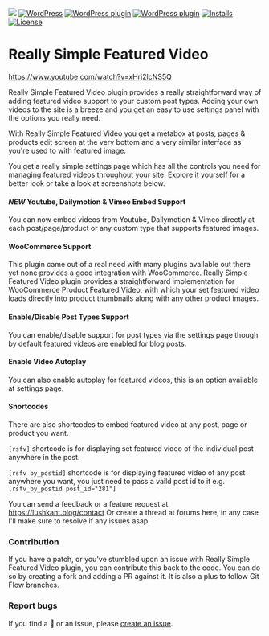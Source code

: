 
![](https://img.shields.io/wordpress/plugin/wp-version/really-simple-featured-video)
[![WordPress](https://img.shields.io/wordpress/v/really-simple-featured-video.svg?style=flat)]()
[![WordPress plugin](https://img.shields.io/wordpress/plugin/v/really-simple-featured-video.svg?style=flat)](https://wordpress.org/plugins/really-simple-featured-video/)
[![WordPress plugin](https://img.shields.io/wordpress/plugin/dt/really-simple-featured-video.svg?style=flat)](https://wordpress.org/plugins/really-simple-featured-video/) [![Installs](https://img.shields.io/wordpress/plugin/installs/really-simple-featured-video.svg)](https://wordpress.org/plugins/really-simple-featured-video/) [![License](https://img.shields.io/badge/license-GPL--2.0%2B-red.svg)](https://github.com/lushkant/really-simple-featured-video/blob/master/license.txt)

Really Simple Featured Video
===

https://www.youtube.com/watch?v=xHrj2lcNS5Q

Really Simple Featured Video plugin provides a really straightforward way of adding featured video support to your custom post types. Adding your own videos to the site is a breeze and you get an easy to use settings panel with the options you really need.

With Really Simple Featured Video you get a metabox at posts, pages & products edit screen at the very bottom and a very similar interface as you're used to with featured image.

You get a really simple settings page which has all the controls you need for managing featured videos throughout your site. Explore it yourself for a better look or take a look at screenshots below.

#### *NEW* Youtube, Dailymotion & Vimeo Embed Support

You can now embed videos from Youtube, Dailymotion & Vimeo directly at each post/page/product or any custom type that supports featured images.

#### WooCommerce Support

This plugin came out of a real need with many plugins available out there yet none provides a good integration with WooCommerce.
Really Simple Featured Video plugin provides a straightforward implementation for WooCommerce Product Featured Video, with which your set featured video loads directly into product thumbnails along with any other product images.

#### Enable/Disable Post Types Support

You can enable/disable support for post types via the settings page though by default featured videos are enabled for blog posts.

#### Enable Video Autoplay

You can also enable autoplay for featured videos, this is an option available at settings page.

#### Shortcodes

There are also shortcodes to embed featured video at any post, page or product you want.

`[rsfv]` shortcode is for displaying set featured video of the individual post anywhere in the post.

`[rsfv by_postid]` shortcode is for displaying featured video of any post anywhere you want, you just need to pass a vaild post id to it e.g. `[rsfv_by_postid post_id="281"]`


You can send a feedback or a feature request at https://lushkant.blog/contact
Or create a thread at forums here, in any case I'll make sure to resolve if any issues asap.

### Contribution
If you have a patch, or you've stumbled upon an issue with Really Simple Featured Video plugin, you can contribute this back to the code. You can do so by creating a fork and adding a PR against it.
It is also a plus to follow Git Flow branches.

### Report bugs
If you find a 🐞 or an issue, please [create an issue](https://github.com/lushkant/really-simple-featured-video/issues/new).
